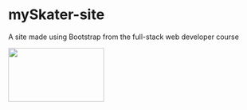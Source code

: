 # mySkater-site
A site made using Bootstrap from the full-stack web developer course

<img src="https://gfycat.com/HotPlumpCockatoo" width="192" height="108" />